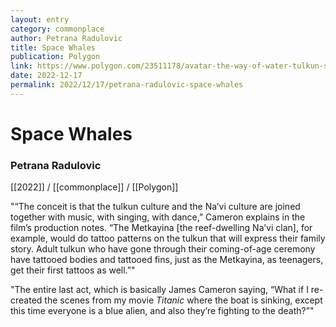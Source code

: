 ```yaml
---
layout: entry
category: commonplace
author: Petrana Radulovic
title: Space Whales
publication: Polygon
link: https://www.polygon.com/23511178/avatar-the-way-of-water-tulkun-space-whale-tattoos
date: 2022-12-17
permalink: 2022/12/17/petrana-radulovic-space-whales
---
```


# Space Whales

### Petrana Radulovic

[[2022]] / [[commonplace]] / [[Polygon]]

"“The conceit is that the tulkun culture and the Na’vi culture are joined together with music, with singing, with dance,” Cameron explains in the film’s production notes. “The Metkayina [the reef-dwelling Na’vi clan], for example, would do tattoo patterns on the tulkun that will express their family story. Adult tulkun who have gone through their coming-of-age ceremony have tattooed bodies and tattooed fins, just as the Metkayina, as teenagers, get their first tattoos as well.”"

"The entire last act, which is basically James Cameron saying, “What if I re-created the scenes from my movie *Titanic* where the boat is sinking, except this time everyone is a blue alien, and also they’re fighting to the death?”"
